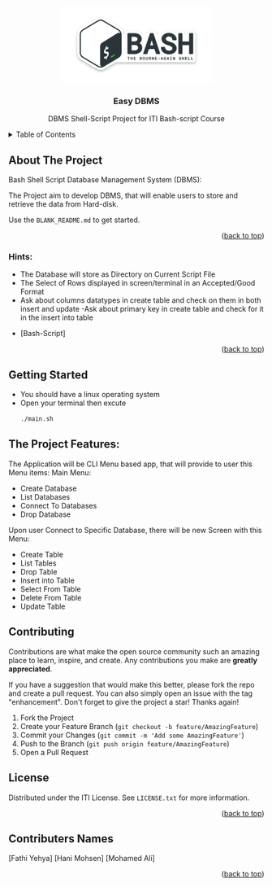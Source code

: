 <div id="top"></div>


<!-- PROJECT LOGO -->
<br />
<div align="center">
  <a href="https://github.com/othneildrew/Best-README-Template">
    <img src="images/logo.png" alt="Logo" height="150">
  </a>
  <h3 align="center">Easy DBMS</h3>
  <p align="center">
    DBMS Shell-Script Project for ITI Bash-script Course
    <br />
</div>



<!-- TABLE OF CONTENTS -->
<details>
  <summary>Table of Contents</summary>
  <ol>
    <li>
      <a href="#about-the-project">About The Project</a>
      <ul>
        <li><a href="#built-with">Hints</a></li>
      </ul>
    </li>
    <li>
      <ul>
        <li><a href="#prerequisites">The Project Features</a></li>
      </ul>
    </li>
    <li><a href="#contributing">Contributing</a></li>
    <li><a href="#license">License</a></li>
    <li><a href="#contact">Contributers Names</a></li>
  </ol>
</details>



<!-- ABOUT THE PROJECT -->
## About The Project

Bash Shell Script Database Management System (DBMS):

The Project aim to develop DBMS, that will enable users to store and retrieve the data from Hard-disk.


Use the `BLANK_README.md` to get started.

<p align="right">(<a href="#top">back to top</a>)</p>



### Hints:

- The Database will store as Directory on Current Script File
- The Select of Rows displayed in screen/terminal in  an Accepted/Good Format
- Ask about columns datatypes in create table and check on them in both insert and update
-Ask about primary key in create table and check for it in the insert into table


* [Bash-Script]

<p align="right">(<a href="#top">back to top</a>)</p>



<!-- GETTING STARTED -->
## Getting Started

- You should have a linux operating system 
- Open your terminal then excute
  ```sh
  ./main.sh
  ```

<!-- USAGE EXAMPLES -->
## The Project Features:

The Application will be CLI Menu based app, that will provide to user this Menu items:
Main Menu:
- Create Database
- List Databases
- Connect To Databases
- Drop Database

Upon user Connect to Specific Database, there will be new Screen with this Menu:
- Create Table 
- List Tables
- Drop Table
- Insert into Table
- Select From Table
- Delete From Table
- Update Table

<!-- CONTRIBUTING -->
## Contributing

Contributions are what make the open source community such an amazing place to learn, inspire, and create. Any contributions you make are **greatly appreciated**.

If you have a suggestion that would make this better, please fork the repo and create a pull request. You can also simply open an issue with the tag "enhancement".
Don't forget to give the project a star! Thanks again!

1. Fork the Project
2. Create your Feature Branch (`git checkout -b feature/AmazingFeature`)
3. Commit your Changes (`git commit -m 'Add some AmazingFeature'`)
4. Push to the Branch (`git push origin feature/AmazingFeature`)
5. Open a Pull Request


<!-- LICENSE -->
## License

Distributed under the ITI License. See `LICENSE.txt` for more information.

<p align="right">(<a href="#top">back to top</a>)</p>

<!-- CONTACT -->
## Contributers Names

[Fathi Yehya]
[Hani Mohsen]
[Mohamed Ali]

<p align="right">(<a href="#top">back to top</a>)</p>

[product-screenshot]: images/screenshot.jpeg
